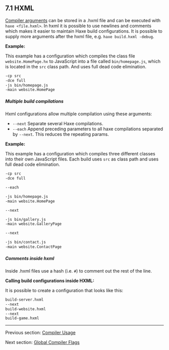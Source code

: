 ## 7.1 HXML

[Compiler arguments](compiler-usage.md) can be stored in a .hxml file and can be executed with `haxe <file.hxml>`.
In hxml it is possible to use newlines and comments which makes it easier to maintain Haxe build configurations.
It is possible to supply more arguments after the hxml file, e.g. `haxe build.hxml -debug`.

**Example:**

This example has a configuration which compiles the class file `website.HomePage.hx` to JavaScript into a file called `bin/homepage.js`, which is located in the `src` class path. And uses full dead code elimination.

```haxe
-cp src
-dce full
-js bin/homepage.js
-main website.HomePage
```

##### Multiple build compilations

Hxml configurations allow multiple compilation using these arguments:

* `--next` Separate several Haxe compilations.
* `--each` Append preceding parameters to all haxe compilations separated by `--next`. This reduces the repeating params.

**Example:**

This example has a configuration which compiles three different classes into their own JavaScript files. Each build uses `src` as class path and uses full dead code elimination.

```haxe
-cp src
-dce full

--each

-js bin/homepage.js
-main website.HomePage

--next  

-js bin/gallery.js
-main website.GalleryPage

--next  

-js bin/contact.js
-main website.ContactPage
```

##### Comments inside hxml

Inside .hxml files use a hash (i.e. `#`) to comment out the rest of the line. 

**Calling build configurations inside HXML:**

It is possible to create a configuration that looks like this:

```haxe
build-server.hxml  
--next  
build-website.hxml  
--next  
build-game.hxml
```

---

Previous section: [Compiler Usage](compiler-usage.md)

Next section: [Global Compiler Flags](compiler-usage-flags.md)